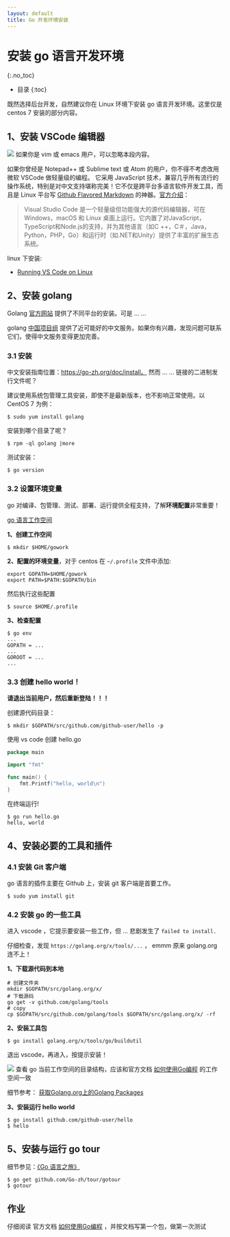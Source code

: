 ```yaml
---
layout: default
title: Go 开发环境安装
---
```


# 安装 go 语言开发环境
{:.no_toc}

* 目录
{:toc}

既然选择后台开发，自然建议你在 Linux 环境下安装 go 语言开发环境。这里仅是 centos 7 安装的部分内容。

## 1、安装 VSCode 编辑器

![](https://pmlpml.github.io/unity3d-learning/images/drf/info.png) 如果你是 vim 或 emacs 用户，可以忽略本段内容。

如果你曾经是 Notepad++ 或 Sublime text 或 Atom 的用户，你不得不考虑改用微软 VSCode 做轻量级的编程。 它采用 JavaScript 技术，兼容几乎所有流行的操作系统，特别是对中文支持堪称完美！它不仅是跨平台多语言软件开发工具，而且是 Linux 平台写 [Github Flavored Markdown](https://github.github.com/gfm/) 的神器。[官方介绍](https://code.visualstudio.com/docs)：

> Visual Studio Code 是一个轻量级但功能强大的源代码编辑器，可在 Windows，macOS 和 Linux 桌面上运行。它内置了对JavaScript，TypeScript和Node.js的支持，并为其他语言（如C ++，C＃，Java，Python，PHP，Go）和运行时（如.NET和Unity）提供了丰富的扩展生态系统。

linux 下安装:

* [Running VS Code on Linux](https://code.visualstudio.com/docs/setup/linux)

## 2、安装 golang

Golang [官方网站](https://golang.org) 提供了不同平台的安装。可是 ... ...

golang [中国项目组](https://go-zh.org/) 提供了近可能好的中文服务。如果你有兴趣，发现问题可联系它们，使得中文服务变得更加完善。

### 3.1 安装

中文安装指南位置：https://go-zh.org/doc/install。 然而 ... ... 链接的二进制发行文件呢？

建议使用系统包管理工具安装，即使不是最新版本，也不影响正常使用。以 CentOS 7 为例：

```
$ sudo yum install golang
```

安装到哪个目录了呢？

```
$ rpm -ql golang |more
```

测试安装：

```
$ go version
```
 
### 3.2 设置环境变量

go 对编译、包管理、测试、部署、运行提供全程支持，了解**环境配置**非常重要！

[go 语言工作空间](https://go-zh.org/doc/code.html)

**1、创建工作空间**

```
$ mkdir $HOME/gowork
```

**2、配置的环境变量**，对于 centos 在 `~/.profile` 文件中添加:

```
export GOPATH=$HOME/gowork
export PATH=$PATH:$GOPATH/bin
```

然后执行这些配置

```
$ source $HOME/.profile
```

**3、检查配置**

```
$ go env
...
GOPATH = ...
...
GOROOT = ...
...
```

### 3.3 创建 hello world！

**请退出当前用户，然后重新登陆！！！**

创建源代码目录：

```
$ mkdir $GOPATH/src/github.com/github-user/hello -p
```

使用 vs code 创建 hello.go

```go
package main

import "fmt"

func main() {
    fmt.Printf("hello, world\n")
}
```

在终端运行!

```
$ go run hello.go
hello, world
```


## 4、安装必要的工具和插件

### 4.1 安装 Git 客户端

go 语言的插件主要在 Github 上，安装 git 客户端是首要工作。

```
$ sudo yum install git
```

### 4.2 安装 go 的一些工具

进入 vscode ，它提示要安装一些工作，但 ... 悲剧发生了 `failed to install.`

仔细检查，发现 `https://golang.org/x/tools/...` ， emmm  原来 golang.org 连不上！

**1、下载源代码到本地**

```
# 创建文件夹
mkdir $GOPATH/src/golang.org/x/
# 下载源码
go get -v github.com/golang/tools
# copy 
cp $GOPATH/src/github.com/golang/tools $GOPATH/src/golang.org/x/ -rf
```

**2、安装工具包**

```
$ go install golang.org/x/tools/go/buildutil
```

退出 vscode，再进入，按提示安装！

![](https://pmlpml.github.io/unity3d-learning/images/drf/info.png) 查看 go 当前工作空间的目录结构，应该和官方文档 [如何使用Go编程](https://go-zh.org/doc/code.html) 的工作空间一致

细节参考： [获取Golang.org上的Golang Packages](https://github.com/northbright/Notes/blob/master/Golang/china/get-golang-packages-on-golang-org-in-china.md)

**3、安装运行 hello world**

```
$ go install github.com/github-user/hello
$ hello
```

## 5、安装与运行 go tour

细节参见：[《Go 语言之旅》](https://github.com/Go-zh/tour)

```
$ go get github.com/Go-zh/tour/gotour
$ gotour
```

## 作业

仔细阅读 官方文档 [如何使用Go编程](https://go-zh.org/doc/code.html) ，并按文档写第一个包，做第一次测试


